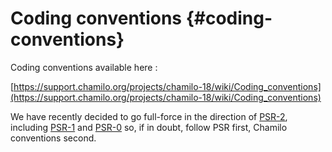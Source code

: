 # Coding conventions {#coding-conventions}

Coding conventions available here :

[https://support.chamilo.org/projects/chamilo-18/wiki/Coding_conventions](https://support.chamilo.org/projects/chamilo-18/wiki/Coding_conventions)

We have recently decided to go full-force in the direction of [PSR-2](http://www.php-fig.org/psr/psr-2/), including [PSR-1](http://www.php-fig.org/psr/psr-1/) and [PSR-0](http://www.php-fig.org/psr/psr-0/) so, if in doubt, follow PSR first, Chamilo conventions second.